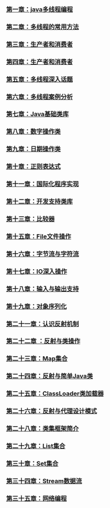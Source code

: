 ### [第一章：java多线程编程](https://github.com/zihaopang/Backen-develope/blob/master/java/java%E8%AF%AD%E8%A8%80%E9%AB%98%E7%BA%A7%E7%89%B9%E6%80%A7/%E7%AC%AC%E4%B8%80%E7%AB%A0%EF%BC%9Ajava%E5%A4%9A%E7%BA%BF%E7%A8%8B%E7%BC%96%E7%A8%8B.md)
### [第二章：多线程的常用方法](https://github.com/zihaopang/Backen-develope/blob/master/java/java%E8%AF%AD%E8%A8%80%E9%AB%98%E7%BA%A7%E7%89%B9%E6%80%A7/%E7%AC%AC%E4%BA%8C%E7%AB%A0%EF%BC%9A%E5%A4%9A%E7%BA%BF%E7%A8%8B%E7%9A%84%E5%B8%B8%E7%94%A8%E6%96%B9%E6%B3%95.md)
### [第三章：生产者和消费者](https://github.com/zihaopang/Backen-develope/blob/master/java/java%E8%AF%AD%E8%A8%80%E9%AB%98%E7%BA%A7%E7%89%B9%E6%80%A7/%E7%AC%AC%E5%9B%9B%E7%AB%A0%EF%BC%9A%E7%94%9F%E4%BA%A7%E8%80%85%E5%92%8C%E6%B6%88%E8%B4%B9%E8%80%85.md)
### [第四章：生产者和消费者](https://github.com/zihaopang/Backen-develope/blob/master/java/java%E8%AF%AD%E8%A8%80%E9%AB%98%E7%BA%A7%E7%89%B9%E6%80%A7/%E7%AC%AC%E5%9B%9B%E7%AB%A0%EF%BC%9A%E7%94%9F%E4%BA%A7%E8%80%85%E5%92%8C%E6%B6%88%E8%B4%B9%E8%80%85.md)
### [第五章：多线程深入话题](https://github.com/zihaopang/Backen-develope/blob/master/java/java%E8%AF%AD%E8%A8%80%E9%AB%98%E7%BA%A7%E7%89%B9%E6%80%A7/%E7%AC%AC%E4%BA%94%E7%AB%A0%EF%BC%9A%E5%A4%9A%E7%BA%BF%E7%A8%8B%E6%B7%B1%E5%85%A5%E8%AF%9D%E9%A2%98.md)
### [第六章：多线程案例分析](https://github.com/zihaopang/Backen-develope/blob/master/java/java%E8%AF%AD%E8%A8%80%E9%AB%98%E7%BA%A7%E7%89%B9%E6%80%A7/%E7%AC%AC%E5%85%AD%E7%AB%A0%EF%BC%9A%E5%A4%9A%E7%BA%BF%E7%A8%8B%E6%A1%88%E4%BE%8B%E5%88%86%E6%9E%90.md)
### [第七章：Java基础类库](https://github.com/zihaopang/Backen-develope/blob/master/java/java%E8%AF%AD%E8%A8%80%E9%AB%98%E7%BA%A7%E7%89%B9%E6%80%A7/%E7%AC%AC%E4%B8%83%E7%AB%A0%EF%BC%9AJava%E5%9F%BA%E7%A1%80%E7%B1%BB%E5%BA%93.md)
### [第八章：数字操作类](https://github.com/zihaopang/Backen-develope/blob/master/java/java%E8%AF%AD%E8%A8%80%E9%AB%98%E7%BA%A7%E7%89%B9%E6%80%A7/%E7%AC%AC%E5%85%AB%E7%AB%A0%EF%BC%9A%E6%95%B0%E5%AD%97%E6%93%8D%E4%BD%9C%E7%B1%BB.md)
### [第九章：日期操作类](https://github.com/zihaopang/Backen-develope/blob/master/java/java%E8%AF%AD%E8%A8%80%E9%AB%98%E7%BA%A7%E7%89%B9%E6%80%A7/%E7%AC%AC%E4%B9%9D%E7%AB%A0%EF%BC%9A%E6%97%A5%E6%9C%9F%E6%93%8D%E4%BD%9C%E7%B1%BB.md)
### [第十章：正则表达式](https://github.com/zihaopang/Backen-develope/blob/master/java/java%E8%AF%AD%E8%A8%80%E9%AB%98%E7%BA%A7%E7%89%B9%E6%80%A7/%E7%AC%AC%E5%8D%81%E7%AB%A0%EF%BC%9A%E6%AD%A3%E5%88%99%E8%A1%A8%E8%BE%BE%E5%BC%8F.md)
### [第十一章：国际化程序实现](https://github.com/zihaopang/Backen-develope/blob/master/java/java%E8%AF%AD%E8%A8%80%E9%AB%98%E7%BA%A7%E7%89%B9%E6%80%A7/%E7%AC%AC%E5%8D%81%E4%B8%80%E7%AB%A0%EF%BC%9A%E5%9B%BD%E9%99%85%E5%8C%96%E7%A8%8B%E5%BA%8F%E5%AE%9E%E7%8E%B0.md)
### [第十二章：开发支持类库](https://github.com/zihaopang/Backen-develope/blob/master/java/java%E8%AF%AD%E8%A8%80%E9%AB%98%E7%BA%A7%E7%89%B9%E6%80%A7/%E7%AC%AC%E5%8D%81%E4%BA%8C%E7%AB%A0%EF%BC%9A%E5%BC%80%E5%8F%91%E6%94%AF%E6%8C%81%E7%B1%BB%E5%BA%93.md)
### [第十三章：比较器](https://github.com/zihaopang/Backen-develope/blob/master/java/java%E8%AF%AD%E8%A8%80%E9%AB%98%E7%BA%A7%E7%89%B9%E6%80%A7/%E7%AC%AC%E5%8D%81%E4%B8%89%E7%AB%A0%EF%BC%9A%E6%AF%94%E8%BE%83%E5%99%A8.md)
### [第十五章：File文件操作](https://github.com/zihaopang/Backen-develope/blob/master/java/java%E8%AF%AD%E8%A8%80%E9%AB%98%E7%BA%A7%E7%89%B9%E6%80%A7/%E7%AC%AC%E5%8D%81%E4%BA%94%E7%AB%A0%EF%BC%9AFile%E6%96%87%E4%BB%B6%E6%93%8D%E4%BD%9C.md)
### [第十六章：字节流与字符流](https://github.com/zihaopang/Backen-develope/blob/master/java/java%E8%AF%AD%E8%A8%80%E9%AB%98%E7%BA%A7%E7%89%B9%E6%80%A7/%E7%AC%AC%E5%8D%81%E5%85%AD%E7%AB%A0%EF%BC%9A%E5%AD%97%E8%8A%82%E6%B5%81%E4%B8%8E%E5%AD%97%E7%AC%A6%E6%B5%81.md)
### [第十七章：IO深入操作](https://github.com/zihaopang/Backen-develope/blob/master/java/java%E8%AF%AD%E8%A8%80%E9%AB%98%E7%BA%A7%E7%89%B9%E6%80%A7/%E7%AC%AC%E5%8D%81%E4%B8%83%E7%AB%A0%EF%BC%9AIO%E6%B7%B1%E5%85%A5%E6%93%8D%E4%BD%9C.md)
### [第十八章：输入与输出支持](https://github.com/zihaopang/Backen-develope/blob/master/java/java%E8%AF%AD%E8%A8%80%E9%AB%98%E7%BA%A7%E7%89%B9%E6%80%A7/%E7%AC%AC%E5%8D%81%E5%85%AB%E7%AB%A0%EF%BC%9A%E8%BE%93%E5%85%A5%E4%B8%8E%E8%BE%93%E5%87%BA%E6%94%AF%E6%8C%81.md)
### [第十九章：对象序列化](https://github.com/zihaopang/Backen-develope/blob/master/java/java%E8%AF%AD%E8%A8%80%E9%AB%98%E7%BA%A7%E7%89%B9%E6%80%A7/%E7%AC%AC%E5%8D%81%E4%B9%9D%E7%AB%A0%EF%BC%9A%E5%AF%B9%E8%B1%A1%E5%BA%8F%E5%88%97%E5%8C%96.md)
### [第二十一章：认识反射机制](https://github.com/zihaopang/Backen-develope/blob/master/java/java%E8%AF%AD%E8%A8%80%E9%AB%98%E7%BA%A7%E7%89%B9%E6%80%A7/%E7%AC%AC%E4%BA%8C%E5%8D%81%E4%B8%80%E7%AB%A0%EF%BC%9A%E8%AE%A4%E8%AF%86%E5%8F%8D%E5%B0%84%E6%9C%BA%E5%88%B6.md)
### [第二十二章 ：反射与类操作](https://github.com/zihaopang/Backen-develope/blob/master/java/java%E8%AF%AD%E8%A8%80%E9%AB%98%E7%BA%A7%E7%89%B9%E6%80%A7/%E7%AC%AC%E4%BA%8C%E5%8D%81%E4%B8%89%E7%AB%A0%20%EF%BC%9A%E5%8F%8D%E5%B0%84%E4%B8%8E%E7%B1%BB%E6%93%8D%E4%BD%9C.md)
### [第二十三章：Map集合](https://github.com/zihaopang/Backen-develope/blob/master/java/java%E8%AF%AD%E8%A8%80%E9%AB%98%E7%BA%A7%E7%89%B9%E6%80%A7/%E7%AC%AC%E4%BA%8C%E5%8D%81%E4%B8%89%E7%AB%A0%EF%BC%9AMap%E9%9B%86%E5%90%88.md)
### [第二十四章：反射与简单Java类](https://github.com/zihaopang/Backen-develope/blob/master/java/java%E8%AF%AD%E8%A8%80%E9%AB%98%E7%BA%A7%E7%89%B9%E6%80%A7/%E7%AC%AC%E4%BA%8C%E5%8D%81%E5%9B%9B%E7%AB%A0%EF%BC%9A%E5%8F%8D%E5%B0%84%E4%B8%8E%E7%AE%80%E5%8D%95Java%E7%B1%BB.md)
### [第二十五章：ClassLoader类加载器](https://github.com/zihaopang/Backen-develope/blob/master/java/java%E8%AF%AD%E8%A8%80%E9%AB%98%E7%BA%A7%E7%89%B9%E6%80%A7/%E7%AC%AC%E4%BA%8C%E5%8D%81%E4%BA%94%E7%AB%A0%EF%BC%9AClassLoader%E7%B1%BB%E5%8A%A0%E8%BD%BD%E5%99%A8.md)
### [第二十六章：反射与代理设计模式](https://github.com/zihaopang/Backen-develope/blob/master/java/java%E8%AF%AD%E8%A8%80%E9%AB%98%E7%BA%A7%E7%89%B9%E6%80%A7/%E7%AC%AC%E4%BA%8C%E5%8D%81%E5%85%AD%E7%AB%A0%EF%BC%9A%E5%8F%8D%E5%B0%84%E4%B8%8E%E4%BB%A3%E7%90%86%E8%AE%BE%E8%AE%A1%E6%A8%A1%E5%BC%8F.md)
### [第二十八章：类集框架简介](https://github.com/zihaopang/Backen-develope/blob/master/java/java%E8%AF%AD%E8%A8%80%E9%AB%98%E7%BA%A7%E7%89%B9%E6%80%A7/%E7%AC%AC%E4%BA%8C%E5%8D%81%E5%85%AB%E7%AB%A0%EF%BC%9A%E7%B1%BB%E9%9B%86%E6%A1%86%E6%9E%B6%E7%AE%80%E4%BB%8B.md)
### [第二十九章：List集合](https://github.com/zihaopang/Backen-develope/blob/master/java/java%E8%AF%AD%E8%A8%80%E9%AB%98%E7%BA%A7%E7%89%B9%E6%80%A7/%E7%AC%AC%E4%BA%8C%E5%8D%81%E4%B9%9D%E7%AB%A0%EF%BC%9AList%E9%9B%86%E5%90%88.md)
### [第三十章：Set集合](https://github.com/zihaopang/Backen-develope/blob/master/java/java%E8%AF%AD%E8%A8%80%E9%AB%98%E7%BA%A7%E7%89%B9%E6%80%A7/%E7%AC%AC%E4%B8%89%E5%8D%81%E7%AB%A0%EF%BC%9ASet%E9%9B%86%E5%90%88.md)
### [第三十四章：Stream数据流](https://github.com/zihaopang/Backen-develope/blob/master/java/java%E8%AF%AD%E8%A8%80%E9%AB%98%E7%BA%A7%E7%89%B9%E6%80%A7/%E7%AC%AC%E4%B8%89%E5%8D%81%E5%9B%9B%E7%AB%A0%EF%BC%9AStream%E6%95%B0%E6%8D%AE%E6%B5%81.md)
### [第三十五章：网络编程](https://github.com/zihaopang/Backen-develope/blob/master/java/java%E8%AF%AD%E8%A8%80%E9%AB%98%E7%BA%A7%E7%89%B9%E6%80%A7/%E7%AC%AC%E4%B8%89%E5%8D%81%E4%BA%94%E7%AB%A0%EF%BC%9A%E7%BD%91%E7%BB%9C%E7%BC%96%E7%A8%8B.md)
